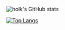 ![holk's GitHub stats](https://github-readme-stats.vercel.app/api?username=holk-h&show_icons=true)

[![Top Langs](https://github-readme-stats.vercel.app/api/top-langs/?username=holk-h&layout=compact)](https://github.com/anuraghazra/github-readme-stats)
